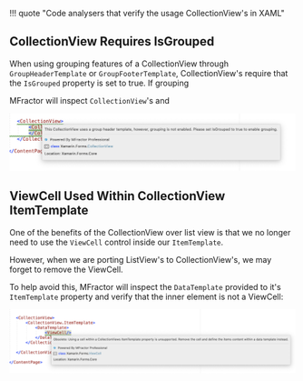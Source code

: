 !!! quote "Code analysers that verify the usage CollectionView's in XAML"

## CollectionView Requires IsGrouped
When using grouping features of a CollectionView through `GroupHeaderTemplate` or `GroupFooterTemplate`, CollectionView's require that the `IsGrouped` property is set to true. If grouping

MFractor will inspect `CollectionView`'s and

![CollectionView IsGrouped analysis](/img/xamarin-forms/collection-view-is-grouped.png)

## ViewCell Used Within CollectionView ItemTemplate
One of the benefits of the CollectionView over list view is that we no longer need to use the `ViewCell` control inside our `ItemTemplate`.

However, when we are porting ListView's to CollectionView's, we may forget to remove the ViewCell.

To help avoid this, MFractor will inspect the `DataTemplate` provided to it's `ItemTemplate` property and verify that the inner element is not a ViewCell:

![CollectionView ViewCell analysis](/img/xamarin-forms/collection-view-view-cell.png)
